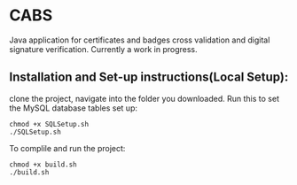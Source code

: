  # CABS 
Java application for certificates and badges cross validation and digital signature verification. Currently a work in progress.

## Installation and Set-up instructions(Local Setup):
clone the project, navigate into the folder you downloaded. Run this to set the MySQL database tables set up:

```shell
chmod +x SQLSetup.sh
./SQLSetup.sh
```

To complile and run the project:

```shell
chmod +x build.sh
./build.sh
```

